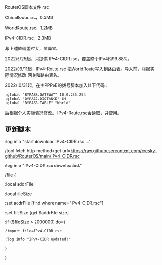 RouterOS脚本文件 rsc

ChinaRoute.rsc，0.5MB

WorldRoute.rsc，1.2MB

IPv4-CIDR.rsc，2.3MB

与上述值偏差过大，属异常。

2022/6/25起，只提供 IPv4-CIDR.rsc，覆盖整个IPv4约99.88%。

2022/09/11起，IPv4-Route.rsc 把WorldRoute写入到路由表。导入前，根据实际情况修改 网关和路由表名。

2022/10/31起，在主PPPoE的拨号脚本加入以下代码：
```
:global "BYPASS.GATEWAY" 10.0.255.254
:global "BYPASS.DISTANCE" 64
:global "BYPASS.TABLE" "World"
```
后根据个人实际情况修改。
IPv4-Route.rsc会读取，并使用。

## 更新脚本

:log info "start download IPv4-CIDR.rsc ..."

/tool fetch http-method=get url=https://raw.githubusercontent.com/cresky-github/RouterOS/main/IPv4-CIDR.rsc

:log info "IPv4-CIDR.rsc downloaded."

/file {

  :local addrFile
	
  :local fileSize
	
  :set addrFile [find where name="IPv4-CIDR.rsc"]
	
  :set fileSize [get $addrFile size]
	
  :if ($fileSize > 2000000) do={
	
    /import file=IPv4-CIDR.rsc
		
    :log info "IPv4-CIDR updated!"
		
  }
	
}

